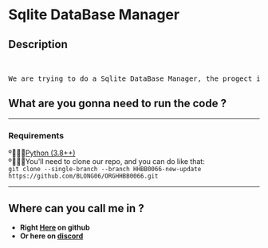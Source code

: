 
<h1>Sqlite DataBase Manager</h1>
<h2>Description</h2>
<br>
<pre>
We are trying to do a Sqlite DataBase Manager, the progect is no complete actually is on it's beggin. Until now we just made the Loggin and Register window.
</pre>
<h2>What are you gonna need to run the code ?</h2>
<hr>
<h3>Requirements</h3>
º᲼᲼᲼<a target="_blank" href="https://www.python.org/downloads/">Python (3.8++)</a><br>
º᲼᲼᲼You'll need to clone our repo, and you can do like that:<br>
<code>git clone --single-branch --branch HHBB0066-new-update https://github.com/BLONG06/ORGHHBB0066.git
</code>


<hr>
<h2>Where can you call me in ?</h2>
<ul>
    <li>
    <strong>
        Right <a target="_blank" href="">Here</a> on github
    </strong>
    <li>
    <strong>
        Or here on <a target="_blank" href="https://discordapp.com/users/776444609965457428/">discord</a>
    </strong>
    
</ul>
